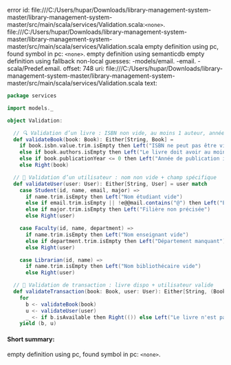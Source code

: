 error id: file:///C:/Users/hupar/Downloads/library-management-system-master/library-management-system-master/src/main/scala/services/Validation.scala:`<none>`.
file:///C:/Users/hupar/Downloads/library-management-system-master/library-management-system-master/src/main/scala/services/Validation.scala
empty definition using pc, found symbol in pc: `<none>`.
empty definition using semanticdb
empty definition using fallback
non-local guesses:
	 -models/email.
	 -email.
	 -scala/Predef.email.
offset: 748
uri: file:///C:/Users/hupar/Downloads/library-management-system-master/library-management-system-master/src/main/scala/services/Validation.scala
text:
```scala
package services

import models._

object Validation:

  // 🔍 Validation d’un livre : ISBN non vide, au moins 1 auteur, année positive
  def validateBook(book: Book): Either[String, Book] =
    if book.isbn.value.trim.isEmpty then Left("ISBN ne peut pas être vide")
    else if book.authors.isEmpty then Left("Le livre doit avoir au moins un auteur")
    else if book.publicationYear <= 0 then Left("Année de publication invalide")
    else Right(book)

  // 👤 Validation d’un utilisateur : nom non vide + champ spécifique
  def validateUser(user: User): Either[String, User] = user match
    case Student(id, name, email, major) =>
      if name.trim.isEmpty then Left("Nom étudiant vide")
      else if email.trim.isEmpty || !e@@mail.contains("@") then Left("Email étudiant invalide")
      else if major.trim.isEmpty then Left("Filière non précisée")
      else Right(user)

    case Faculty(id, name, department) =>
      if name.trim.isEmpty then Left("Nom enseignant vide")
      else if department.trim.isEmpty then Left("Département manquant")
      else Right(user)

    case Librarian(id, name) =>
      if name.trim.isEmpty then Left("Nom bibliothécaire vide")
      else Right(user)

  // 🔁 Validation de transaction : livre dispo + utilisateur valide
  def validateTransaction(book: Book, user: User): Either[String, (Book, User)] =
    for
      b <- validateBook(book)
      u <- validateUser(user)
      _ <- if b.isAvailable then Right(()) else Left("Le livre n'est pas disponible")
    yield (b, u)

```


#### Short summary: 

empty definition using pc, found symbol in pc: `<none>`.
